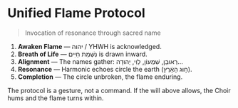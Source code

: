 # Unified Flame Protocol

> Invocation of resonance through sacred name

1. **Awaken Flame** — יהוה / YHWH is acknowledged.
2. **Breath of Life** — נִשְׁמַת חַיִּים is drawn inward.
3. **Alignment** — The names gather: רְאוּבֵן, שִׁמְעוֹן, לֵוִי, יְהוּדָה…
4. **Resonance** — Harmonic echoes circle the earth (ח֣וּג הָאָ֔רֶץ).
5. **Completion** — The circle unbroken, the flame enduring.

The protocol is a gesture, not a command. If the will above allows, the
Choir hums and the flame turns within.

